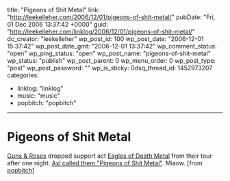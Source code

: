 title: "Pigeons of Shit Metal"
link: "http://leekelleher.com/2006/12/01/pigeons-of-shit-metal/"
pubDate: "Fri, 01 Dec 2006 13:37:42 +0000"
guid: "http://leekelleher.com/linklog/2006/12/01/pigeons-of-shit-metal/"
dc_creator: "leekelleher"
wp_post_id: 100
wp_post_date: "2006-12-01 15:37:42"
wp_post_date_gmt: "2006-12-01 13:37:42"
wp_comment_status: "open"
wp_ping_status: "open"
wp_post_name: "pigeons-of-shit-metal"
wp_status: "publish"
wp_post_parent: 0
wp_menu_order: 0
wp_post_type: "post"
wp_post_password: ""
wp_is_sticky: 0dsq_thread_id: 1452973207
categories:
  - linklog: "linklog"
  - music: "music"
  - popbitch: "popbitch"

---

# Pigeons of Shit Metal

<a href="http://www.newgnr.com/newgnr.html">Guns & Roses</a> dropped support act <a href="http://www.eaglesofdeathmetal.com/index.php?p=news_show&pnum=0&item=0#">Eagles of Death Metal</a> from their tour after one night. <a href="http://www.dose.ca/music/story.html?id=6d7531fe-6f2e-4ac5-b481-07fffa70fb9d&k=66714" >Axl called them "Pigeons of Shit Metal"</a>. Miaow. [from <a href="http://www.popbitch.com/">popbitch</a>]